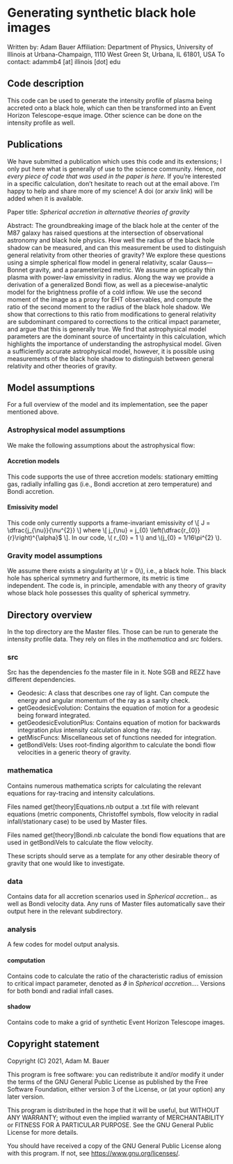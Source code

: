 # Generating synthetic black hole images
Written by: Adam Bauer
Affiliation: Department of Physics, University of Illinois at Urbana-Champaign, 1110 West Green St, Urbana, IL 61801, USA
To contact: adammb4 [at] illinois [dot] edu

## Code description
This code can be used to generate the intensity profile of plasma being accreted onto a black hole, which can then be transformed into an Event Horizon Telescope-esque image. Other science can be done on the intensity profile as well. 

## Publications
We have submitted a publication which uses this code and its extensions; I only put here what is generally of use to the science community. Hence, *not every piece of code that was used in the paper is here.* If you’re interested in a specific calculation, don’t hesitate to reach out at the email above. I’m happy to help and share more of my science! A doi (or arxiv link) will be added when it is available. 

Paper title: *Spherical accretion in alternative theories of gravity*

Abstract: The groundbreaking image of the black hole at the center of the M87 galaxy has raised questions at the intersection of observational astronomy and black hole physics. How well the radius of the black hole shadow can be measured, and can this measurement be used to distinguish general relativity from other theories of gravity? We explore these questions using a simple spherical flow model in general relativity, scalar Gauss—Bonnet gravity, and a parameterized metric. We assume an optically thin plasma with power-law emissivity in radius. Along the way we provide a derivation of a generalized Bondi flow, as well as a piecewise-analytic model for the brightness profile of a cold inflow. We use the second moment of the image as a proxy for EHT observables, and compute the ratio of the second moment to the radius of the black hole shadow.   We show that corrections to this ratio from modifications to general relativity are subdominant compared to corrections to the critical impact parameter, and argue that this is generally true.  We find that astrophysical model parameters are the dominant source of uncertainty in this calculation, which highlights the importance of understanding the astrophysical model. Given a sufficiently accurate astrophysical model, however, it is possible using measurements of the black hole shadow to distinguish between general relativity and other theories of gravity.

## Model assumptions
For a full overview of the model and its implementation, see the paper mentioned above. 

### Astrophysical model assumptions
We make the following assumptions about the astrophysical flow:

#### Accretion models
This code supports the use of three accretion models: stationary emitting gas, radially infalling gas (i.e., Bondi accretion at zero temperature) and Bondi accretion. 

#### Emissivity model

This code only currently supports a frame-invariant emissivity of 
\\[ J = \dfrac{j_{\nu}}{\nu^{2}} \\]
where
\\[ j_{\nu} = j_{0} \left(\dfrac{r_{0}}{r}\right)^{\alpha}$ \\].
In our code, \\( r_{0} = 1 \\) and \\(j_{0} = 1/16\pi^{2} \\). 

### Gravity model assumptions
We assume there exists a singularity at \\(r = 0\\), i.e., a black hole. This black hole has spherical symmetry and furthermore, its metric is time independent. The code is, in principle, amendable with any theory of gravity whose black hole possesses this quality of spherical symmetry.

## Directory overview
In the top directory are the Master files. Those can be run to generate the intensity profile data. They rely on files in the *mathematica* and *src* folders.

### src
Src has the dependencies fo the master file in it. Note SGB and REZZ have different dependencies. 
- Geodesic: A class that describes one ray of light. Can compute the energy and angular momentum of the ray as a sanity check.
- getGeodesicEvolution: Contains the equation of motion for a geodesic being forward integrated.
- getGeodesicEvolutionPlus: Contains equation of motion for backwards integration *plus* intensity calculation along the ray. 
- getMiscFuncs: Miscellaneous set of functions needed for integration.
- getBondiVels: Uses root-finding algorithm to calculate the bondi flow velocities in a generic theory of gravity.

### mathematica
Contains numerous mathematica scripts for calculating the relevant equations for ray-tracing and intensity calculations. 

Files named get[theory]Equations.nb output a .txt file with relevant equations (metric components, Christoffel symbols, flow velocity in radial infall/stationary case) to be used by Master files.

Files named get[theory]Bondi.nb calculate the bondi flow equations that are used in getBondiVels to calculate the flow velocity.

These scripts should serve as a template for any other desirable theory of gravity that one would like to investigate.

### data
Contains data for all accretion scenarios used in *Spherical accretion…* as well as Bondi velocity data. Any runs of Master files automatically save their output here in the relevant subdirectory.

### analysis
A few codes for model output analysis. 

#### computation
Contains code to calculate the ratio of the characteristic radius of emission to critical impact parameter, denoted as $\vartheta$ in *Spherical accretion…*. Versions for both bondi and radial infall cases.

#### shadow
Contains code to make a grid of synthetic Event Horizon Telescope images.

## Copyright statement
Copyright (C) 2021, Adam M. Bauer

This program is free software: you can redistribute it and/or modify it under the terms of the GNU General Public License as published by the Free Software Foundation, either version 3 of the License, or (at your option) any later version.

This program is distributed in the hope that it will be useful, but WITHOUT ANY WARRANTY; without even the implied warranty of MERCHANTABILITY or FITNESS FOR A PARTICULAR PURPOSE.  See the GNU General Public License for more details.

You should have received a copy of the GNU General Public License along with this program.  If not, see <https://www.gnu.org/licenses/>.
